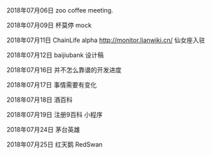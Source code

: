 2018年07月06日
zoo coffee meeting.

2018年07月09日
杯莫停 mock

2018年07月11日
ChainLife alpha
http://monitor.lianwiki.cn/
仙女座入驻

2018年07月12日
baijiubank 设计稿

2018年07月16日
并不怎么靠谱的开发进度

2018年07月17日
事情需要有变化

2018年07月18日
酒百科

2018年07月19日
注册9百科 小程序

2018年07月24日
茅台英雄

2018年07月25日
红天鹅 RedSwan